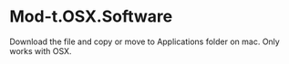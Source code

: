 # Mod-t.OSX.Software
Download the file and copy or move to Applications folder on mac.
Only works with OSX.
